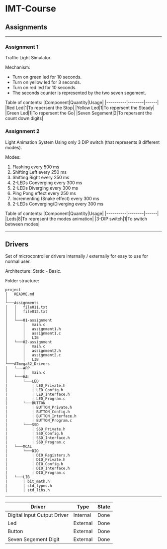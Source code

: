 # IMT-Course

## Assignments
___
### Assignment 1

Traffic Light Simulator

Mechanism:
* Turn on green led for 10 seconds.
* Turn on yellow led for 3 seconds.
* Turn on red led for 10 seconds.
* The seconds counter is represented by the two seven segement.

Table of contents:
|Component|Quantity|Usage|
|----------|--------|------|
|Red Led|1|To repersent the Stop|
|Yellow Led|1|To repersent the Steady|
|Green Led|1|To repersent the Go|
|Seven Segement|2|To repersent the count down digits|

### Assignment 2
Light Animation System
Using only 3 DIP switch (that represents 8 different modes).

Modes:
1. Flashing every 500 ms
2. Shifting Left every 250 ms
3. Shifting Right every 250 ms
4. 2-LEDs Converging every 300 ms
5. 2-LEDs Diverging every 300 ms
6. Ping Pong effect every 250 ms
7. Incrementing (Snake effect) every 300 ms
8. 2-LEDs Converging/Diverging every 300 ms

Table of contents:
|Component|Quantity|Usage|
|----------|--------|------|
|Leds|8|To represent the modes animation|
|3-DIP switch|1|To switch between modes|

___
## Drivers
Set of microcontroller drivers internally / externally for easy to use for normal user.

Architecture: Static - Basic.

Folder structure:
```
project
│   README.md  
│
└───Assignments
│   │   file011.txt
│   │   file012.txt
│   │
│   └───01-assignment
│       │   main.c
│       │   assignment1.h
│       │   assignment1.c
│       │   LIB
│   └───02-assignment
│       │   main.c
│       │   assignment2.h
│       │   assignment2.c
│       │   LIB
└───ATmega32_Drivers
│   └───APP
│       │   main.c
│   └───HAL
│       └───LED
|           | LED_Private.h
|           | LED_Config.h
|           | LED_Interface.h
|           | LED_Program.c
|       └───BUTTON
|           | BUTTON_Private.h
|           | BUTTON_Config.h
|           | BUTTON_Interface.h
|           | BUTTON_Program.c
|       └───SSD
|           | SSD_Private.h
|           | SSD_Config.h
|           | SSD_Interface.h
|           | SSD_Program.c
|   └───MCAL
|       └───DIO
|           | DIO_Registers.h
|           | DIO_Private.h
|           | DIO_Config.h
|           | DIO_Interface.h
|           | DIO_Program.c
|   └───LIB
|       | bit_math.h
|       | std_types.h
|       | std_libs.h
```
___               
|Driver|Type|State|
|----------|--------|------|
|Digital Input Output Driver|Internal|Done|
|Led|External|Done|
|Button|External|Done|
|Seven Segement Digit|External|Done|
